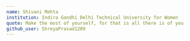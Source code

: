 ```yaml
---
name: Shivani Mehta
institution: Indira Gandhi Delhi Technical University for Women
quote: Make the most of yourself, for that is all there is of you
github_user: ShreyaPrasad1209
---
```

